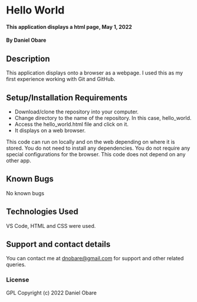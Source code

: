 # Hello World
#### This application displays a html page, May 1, 2022
#### By Daniel Obare
## Description
This application displays onto a browser as a webpage. I used this as my first experience working with Git and GitHub.
## Setup/Installation Requirements
* Download/clone the repository into your computer.
* Change directory to the name of the repository. In this case, hello_world.
* Access the hello_world.html file and click on it.
* It displays on a web browser.

This code can run on locally and on the web depending on where it is stored. You do not need to install any dependencies. You do not require any special configurations for the browser. This code does not depend on any other app.
## Known Bugs
No known bugs
## Technologies Used
VS Code, HTML and CSS were used.
## Support and contact details
You can contact me at dnobare@gmail.com for support and other related queries.
### License
GPL
Copyright (c) 2022 Daniel Obare

